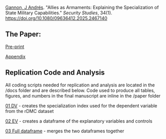 
[Gannon, J Andrés](https://jandresgannon.com/). "Allies as Armaments: Explaining the Specialization of State Military Capabilities." _Security Studies_, 34(1). https://doi.org/10.1080/09636412.2025.2467140

## The Paper:

[Pre-print](https://github.com/jandresgannon/AlliesArmaments/blob/main/paper/Gannon_Specialization-preprint.pdf)

[Appendix](https://github.com/jandresgannon/AlliesArmaments/blob/main/paper/Gannon_Appendix.pdf)

## Replication Code and Analysis
All coding scripts needed for replication and analysis are located in the /docs folder and are described below. Code used to produce all tables, figures, and numbers in the final manuscript are inline in the /paper folder

[01 DV](https://github.com/jandresgannon/AlliesArmaments/blob/main/docs/01_dv-specialization.qmd) - creates the specialization index used for the dependent variable from the rDMC dataset

[02 EV](https://github.com/jandresgannon/AlliesArmaments/blob/main/docs/02_ev-countryyear.qmd) - creates a dataframe of the explanatory variables and controls

[03 Full dataframe](https://github.com/jandresgannon/AlliesArmaments/blob/main/docs/03_full-df.qmd) - merges the two dataframes together
